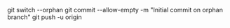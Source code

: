 git switch --orphan <new branch>
git commit --allow-empty -m "Initial commit on orphan branch"
git push -u origin <new branch>
